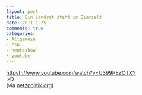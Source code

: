```yaml
--- 
layout: post
title: Ein Landrat steht im Bierzelt
date: 2011-1-25
comments: true
categories: 
- Allgemein
- csu
- heuteshow
- youtube
---
```

<div><a href="http://www.youtube.com/watch?v=U399PEZOTXY">httpvh://www.youtube.com/watch?v=U399PEZOTXY</a></div>
<div>:-D</div>
<div>(via <a href="http://www.netzpolitik.org/2011/ein-landrat-steht-im-bierzelt/" target="_self">netzpolitik.org</a>)</div>
